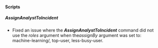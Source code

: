 
#### Scripts
##### AssignAnalystToIncident
- Fixed an issue where the ***AssignAnalystToIncident*** command did not use the *roles* argument when the*assignBy* argument was set to: machine-learning/, top-user, less-busy-user.
